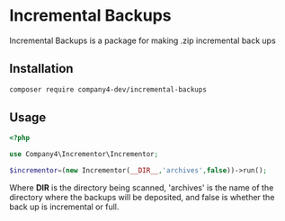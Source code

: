 # Incremental Backups

Incremental Backups is a package for making .zip incremental back ups

## Installation

```bash
composer require company4-dev/incremental-backups
```

## Usage

```php
<?php

use Company4\Incrementor\Incrementor;

$incrementor=(new Incrementor(__DIR__,'archives',false))->run();
```

Where __DIR__ is the directory being scanned,
'archives' is the name of the directory where the backups will be deposited,
and false is whether the back up is incremental or full.
